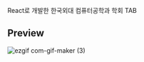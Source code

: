 React로 개발한 한국외대 컴퓨터공학과 학회 TAB

## Preview  
![ezgif com-gif-maker (3)](https://user-images.githubusercontent.com/62490238/109424297-77ab6800-7a26-11eb-96ea-9949895e55d5.gif)

